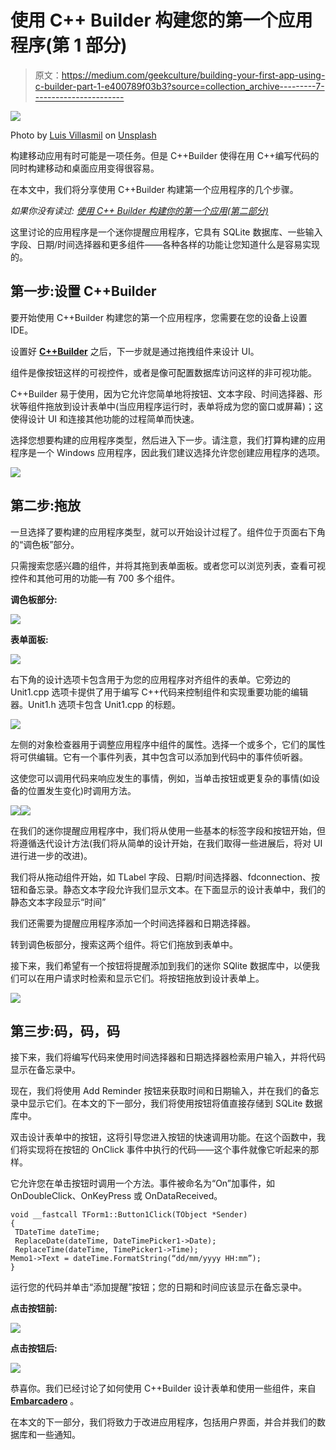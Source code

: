 # 使用 C++ Builder 构建您的第一个应用程序(第 1 部分)

> 原文：<https://medium.com/geekculture/building-your-first-app-using-c-builder-part-1-e400789f03b3?source=collection_archive---------7----------------------->

![](img/5d97184467e6381f941d005e58f04cb7.png)

Photo by [Luis Villasmil](https://unsplash.com/@luisviol?utm_source=unsplash&utm_medium=referral&utm_content=creditCopyText) on [Unsplash](https://unsplash.com/s/photos/app?utm_source=unsplash&utm_medium=referral&utm_content=creditCopyText)

构建移动应用有时可能是一项任务。但是 C++Builder 使得在用 C++编写代码的同时构建移动和桌面应用变得很容易。

在本文中，我们将分享使用 C++Builder 构建第一个应用程序的几个步骤。

*如果你没有读过:* [*使用 C++ Builder 构建你的第一个应用(第二部分)*](/@IderaDevTools/building-your-first-app-using-c-builder-part-2-dc26040bffb8)

这里讨论的应用程序是一个迷你提醒应用程序，它具有 SQLite 数据库、一些输入字段、日期/时间选择器和更多组件——各种各样的功能让您知道什么是容易实现的。

## **第一步:设置 C++Builder**

要开始使用 C++Builder 构建您的第一个应用程序，您需要在您的设备上设置 IDE。

设置好 [**C++Builder**](https://www.embarcadero.com/products/cbuilder?utm_source=Medium&utm_medium=Leads%20Acquisition&utm_content=BuildingYourFirstAppUsingCBuilder1&utm_campaign=BuildingYourFirstAppUsingCBuilder1) 之后，下一步就是通过拖拽组件来设计 UI。

组件是像按钮这样的可视控件，或者是像可配置数据库访问这样的非可视功能。

C++Builder 易于使用，因为它允许您简单地将按钮、文本字段、时间选择器、形状等组件拖放到设计表单中(当应用程序运行时，表单将成为您的窗口或屏幕)；这使得设计 UI 和连接其他功能的过程简单而快速。

选择您想要构建的应用程序类型，然后进入下一步。请注意，我们打算构建的应用程序是一个 Windows 应用程序，因此我们建议选择允许您创建应用程序的选项。

![](img/19eab70bf8fc3bc72b1587e1d1b1c50b.png)

## 第二步:拖放

一旦选择了要构建的应用程序类型，就可以开始设计过程了。组件位于页面右下角的“调色板”部分。

只需搜索您感兴趣的组件，并将其拖到表单面板。或者您可以浏览列表，查看可视控件和其他可用的功能—有 700 多个组件。

**调色板部分:**

![](img/c0968cceb3aa807c490ff2ad89387a8f.png)

**表单面板:**

![](img/0bad8d8e319ce2046c41f80f839592fa.png)

右下角的设计选项卡包含用于为您的应用程序对齐组件的表单。它旁边的 Unit1.cpp 选项卡提供了用于编写 C++代码来控制组件和实现重要功能的编辑器。Unit1.h 选项卡包含 Unit1.cpp 的标题。

![](img/8b2d9a1b435d97cb0ebc50e5dfd0c9ae.png)

左侧的对象检查器用于调整应用程序中组件的属性。选择一个或多个，它们的属性将可供编辑。它有一个事件列表，其中包含可以添加到代码中的事件侦听器。

这使您可以调用代码来响应发生的事情，例如，当单击按钮或更复杂的事情(如设备的位置发生变化)时调用方法。

![](img/79e3673e1ddab216b68db10a011b0e48.png)![](img/f65a7ba82d5931c985ef1b091bea5d54.png)

在我们的迷你提醒应用程序中，我们将从使用一些基本的标签字段和按钮开始，但将遵循迭代设计方法(我们将从简单的设计开始，在我们取得一些进展后，将对 UI 进行进一步的改进)。

我们将从拖动组件开始，如 TLabel 字段、日期/时间选择器、fdconnection、按钮和备忘录。静态文本字段允许我们显示文本。在下面显示的设计表单中，我们的静态文本字段显示“时间”

我们还需要为提醒应用程序添加一个时间选择器和日期选择器。

转到调色板部分，搜索这两个组件。将它们拖放到表单中。

接下来，我们希望有一个按钮将提醒添加到我们的迷你 SQlite 数据库中，以便我们可以在用户请求时检索和显示它们。将按钮拖放到设计表单上。

![](img/0d2b173751b6a781a6192e9ae8e81877.png)

## 第三步:码，码，码

接下来，我们将编写代码来使用时间选择器和日期选择器检索用户输入，并将代码显示在备忘录中。

现在，我们将使用 Add Reminder 按钮来获取时间和日期输入，并在我们的备忘录中显示它们。在本文的下一部分，我们将使用按钮将值直接存储到 SQLite 数据库中。

双击设计表单中的按钮，这将引导您进入按钮的快速调用功能。在这个函数中，我们将实现将在按钮的 OnClick 事件中执行的代码——这个事件就像它听起来的那样。

它允许您在单击按钮时调用一个方法。事件被命名为“On”加事件，如 OnDoubleClick、OnKeyPress 或 OnDataReceived。

```
void __fastcall TForm1::Button1Click(TObject *Sender)
{
 TDateTime dateTime;
 ReplaceDate(dateTime, DateTimePicker1->Date);
 ReplaceTime(dateTime, TimePicker1->Time);
Memo1->Text = dateTime.FormatString(“dd/mm/yyyy HH:mm”);
}
```

运行您的代码并单击“添加提醒”按钮；您的日期和时间应该显示在备忘录中。

**点击按钮前:**

![](img/543a7ff98e88ea2fea175d55c319e8dd.png)

**点击按钮后:**

![](img/a8acd989eda216fd56c737e30e39b8fa.png)

恭喜你。我们已经讨论了如何使用 C++Builder 设计表单和使用一些组件，来自 [**Embarcadero**](https://www.embarcadero.com/?utm_source=Medium&utm_medium=Leads%20Acquisition&utm_content=BuildingYourFirstAppUsingCBuilder1&utm_campaign=BuildingYourFirstAppUsingCBuilder1) 。

在本文的下一部分，我们将致力于改进应用程序，包括用户界面，并合并我们的数据库和一些通知。